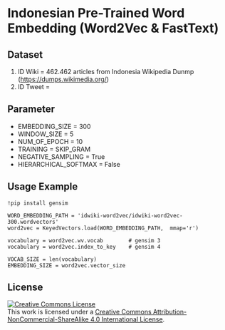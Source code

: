 # Indonesian Pre-Trained Word Embedding (Word2Vec & FastText)

## Dataset
1. ID Wiki = 462.462 articles from Indonesia Wikipedia Dunmp (https://dumps.wikimedia.org/)
2. ID Tweet = 

## Parameter
- EMBEDDING_SIZE = 300
- WINDOW_SIZE = 5
- NUM_OF_EPOCH = 10
- TRAINING = SKIP_GRAM
- NEGATIVE_SAMPLING = True
- HIERARCHICAL_SOFTMAX = False

## Usage Example
```
!pip install gensim

WORD_EMBEDDING_PATH = 'idwiki-word2vec/idwiki-word2vec-300.wordvectors'
word2vec = KeyedVectors.load(WORD_EMBEDDING_PATH,  mmap='r')

vocabulary = word2vec.wv.vocab        # gensim 3
vocabulary = word2vec.index_to_key    # gensim 4

VOCAB_SIZE = len(vocabulary)
EMBEDDING_SIZE = word2vec.vector_size
```

## License
<a rel="license" href="http://creativecommons.org/licenses/by-nc-sa/4.0/"><img alt="Creative Commons License" style="border-width:0" src="https://i.creativecommons.org/l/by-nc-sa/4.0/88x31.png" /></a><br />This work is licensed under a <a rel="license" href="http://creativecommons.org/licenses/by-nc-sa/4.0/">Creative Commons Attribution-NonCommercial-ShareAlike 4.0 International License</a>.
